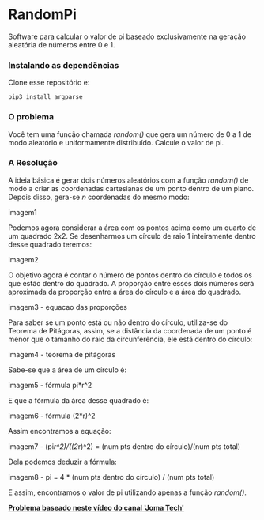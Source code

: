 # RandomPi

Software para calcular o valor de pi baseado exclusivamente na geração aleatória de números entre 0 e 1.

### Instalando as dependências

Clone esse repositório e:
```
pip3 install argparse
```

### O problema

Você tem uma função chamada *random()* que gera um número de 0 a 1 de modo aleatório e uniformamente distribuído.
Calcule o valor de pi.

### A Resolução

A ideia básica é gerar dois números aleatórios com a função *random()* de modo a criar as coordenadas cartesianas de um ponto dentro de um plano. Depois disso, gera-se *n* coordenadas do mesmo modo:

imagem1

Podemos agora considerar a área com os pontos acima como um quarto de um quadrado 2x2. Se desenharmos um círculo de raio 1 inteiramente dentro desse quadrado teremos:

imagem2

O objetivo agora é contar o número de pontos dentro do círculo e todos os que estão dentro do quadrado.
A proporção entre esses dois números será aproximada da proporção entre a área do círculo e a área do quadrado.

imagem3 - equacao das proporções

Para saber se um ponto está ou não dentro do círculo, utiliza-se do Teorema de Pitágoras, assim, se a distância da coordenada de um ponto é menor que o tamanho do raio da circunferência, ele está dentro do círculo:

imagem4 - teorema de pitágoras

Sabe-se que a área de um círculo é:

imagem5 - fórmula pi*r^2

E que a fórmula da área desse quadrado é:

imagem6 - fórmula (2*r)^2

Assim encontramos a equação:

imagem7 - (pi*r^2)/((2*r)^2) = (num pts dentro do círculo)/(num pts total)

Dela podemos deduzir a fórmula:

imagem8 - pi = 4 * (num pts dentro do círculo) / (num pts total)

E assim, encontramos o valor de pi utilizando apenas a função *random()*.


**[Problema baseado neste vídeo do canal 'Joma Tech'](https://www.youtube.com/watch?v=pvimAM_SLic&feature=youtu.be)**